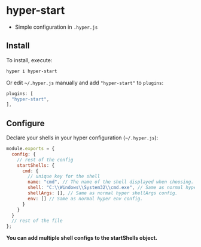 # hyper-start

- Simple configuration in `.hyper.js`

## Install

To install, execute:

```bash
hyper i hyper-start
```

Or edit `~/.hyper.js` manually and add `"hyper-start"` to `plugins`:

```js
plugins: [
  "hyper-start",
],
```

## Configure

Declare your shells in your hyper configuration (`~/.hyper.js`):

```js
module.exports = {
  config: {
    // rest of the config
    startShells: {
      cmd: {
        // unique key for the shell
        name: "cmd", // The name of the shell displayed when choosing.
        shell: "C:\\Windows\\System32\\cmd.exe", // Same as normal hyper shell config.
        shellArgs: [], // Same as normal hyper shellArgs config.
        env: [] // Same as normal hyper env config.
      }
    }
  }
  // rest of the file
};
```

**You can add multiple shell configs to the startShells object.**
